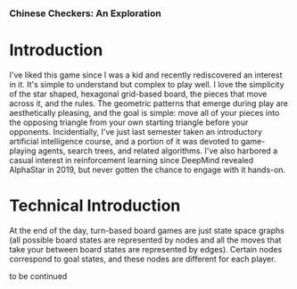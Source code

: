 ### Chinese Checkers: An Exploration

# Introduction

I've liked this game since I was a kid and recently rediscovered an interest in it. It's simple to understand but complex to play well. I love the simplicity of the star shaped, hexagonal grid-based board, the pieces that move across it, and the rules. The geometric patterns that emerge during play are aesthetically pleasing, and the goal is simple: move all of your pieces into the opposing triangle from your own starting triangle before your opponents. Incidentially, I've just last semester taken an introductory artificial intelligence course, and a portion of it was devoted to game-playing agents, search trees, and related algorithms. I've also harbored a casual interest in reinforcement learning since DeepMind revealed AlphaStar in 2019, but never gotten the chance to engage with it hands-on. 

# Technical Introduction

At the end of the day, turn-based board games are just state space graphs (all possible board states are represented by nodes and all the moves that take your between board states are represented by edges). Certain nodes correspond to goal states, and these nodes are different for each player.

to be continued
